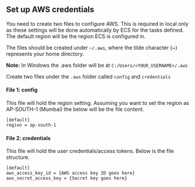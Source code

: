 ## Set up AWS credentials

You need to create two files to configure AWS.
This is required in local only as these settings will be done automatically by ECS for the tasks defined. The default region will be the region ECS is configured in.

The files should be created under `~/.aws`, where the tilde character (~) represents your home directory.

**Note:** In Windows the .aws folder will be at `C:/Users/<YOUR_USERNAME>/.aws`

Create two files under the `.aws` folder called `config` and `credentials`

#### File 1: config

This file will hold the region setting. Assuming you want to set the region as AP-SOUTH-1 (Mumbai) the below will be the file content.

```
[default]
region = ap-south-1
```

#### File 2: credentials

This file will hold the user credentials/access tokens. Below is the file structure.

```
[default]
aws_access_key_id = {AWS access key ID goes here}
aws_secret_access_key = {Secret key goes here}
```
